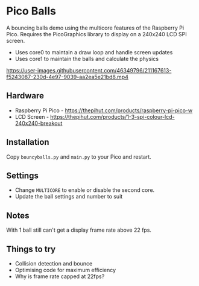 # Pico Balls

A bouncing balls demo using the multicore features of the Raspberry Pi Pico. Requires the PicoGraphics library to display on a 240x240 LCD SPI screen.

* Uses core0 to maintain a draw loop and handle screen updates
* Uses core1 to maintain the balls and calculate the physics

https://user-images.githubusercontent.com/46349796/211167613-f5243087-230d-4e97-9039-aa2ea5e21bd8.mp4

## Hardware
* Raspberry Pi Pico - https://thepihut.com/products/raspberry-pi-pico-w
* LCD Screen - https://thepihut.com/products/1-3-spi-colour-lcd-240x240-breakout

## Installation
Copy ```bouncyballs.py``` and ```main.py``` to your Pico and restart.

## Settings
* Change ```MULTICORE``` to enable or disable the second core.
* Update the ball settings and number to suit

## Notes
With 1 ball still can't get a display frame rate above 22 fps.

## Things to try
* Collision detection and bounce
* Optimising code for maximum efficiency
* Why is frame rate capped at 22fps?


